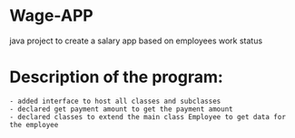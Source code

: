 # Wage-APP
java project to create a salary app based on employees work status

# Description of the program: 
    - added interface to host all classes and subclasses
    - declared get payment amount to get the payment amount 
    - declared classes to extend the main class Employee to get data for the employee
    